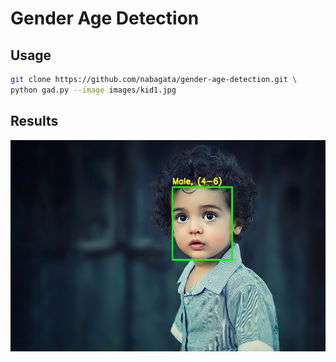 # Gender Age Detection

## Usage
```bash
git clone https://github.com/nabagata/gender-age-detection.git \
python gad.py --image images/kid1.jpg
```
## Results

![kid1](output.jpg)
